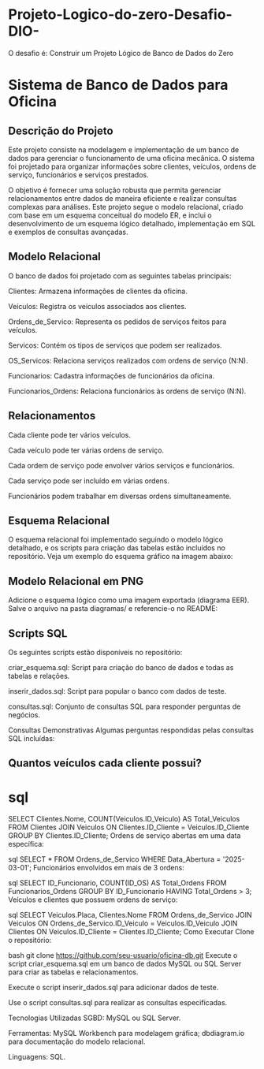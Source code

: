# Projeto-Logico-do-zero-Desafio-DIO-
O desafio é: Construir um Projeto Lógico de Banco de Dados do Zero




# Sistema de Banco de Dados para Oficina
## Descrição do Projeto
Este projeto consiste na modelagem e implementação de um banco de dados para gerenciar o funcionamento de uma oficina mecânica. O sistema foi projetado para organizar informações sobre clientes, veículos, ordens de serviço, funcionários e serviços prestados.

O objetivo é fornecer uma solução robusta que permita gerenciar relacionamentos entre dados de maneira eficiente e realizar consultas complexas para análises. Este projeto segue o modelo relacional, criado com base em um esquema conceitual do modelo ER, e inclui o desenvolvimento de um esquema lógico detalhado, implementação em SQL e exemplos de consultas avançadas.

## Modelo Relacional
O banco de dados foi projetado com as seguintes tabelas principais:

Clientes: Armazena informações de clientes da oficina.

Veículos: Registra os veículos associados aos clientes.

Ordens_de_Servico: Representa os pedidos de serviços feitos para veículos.

Servicos: Contém os tipos de serviços que podem ser realizados.

OS_Servicos: Relaciona serviços realizados com ordens de serviço (N:N).

Funcionarios: Cadastra informações de funcionários da oficina.

Funcionarios_Ordens: Relaciona funcionários às ordens de serviço (N:N).

## Relacionamentos
Cada cliente pode ter vários veículos.

Cada veículo pode ter várias ordens de serviço.

Cada ordem de serviço pode envolver vários serviços e funcionários.

Cada serviço pode ser incluído em várias ordens.

Funcionários podem trabalhar em diversas ordens simultaneamente.

## Esquema Relacional
O esquema relacional foi implementado seguindo o modelo lógico detalhado, e os scripts para criação das tabelas estão incluídos no repositório. Veja um exemplo do esquema gráfico na imagem abaixo:

## Modelo Relacional em PNG
Adicione o esquema lógico como uma imagem exportada (diagrama EER). Salve o arquivo na pasta diagramas/ e referencie-o no README:


## Scripts SQL
Os seguintes scripts estão disponíveis no repositório:

criar_esquema.sql: Script para criação do banco de dados e todas as tabelas e relações.

inserir_dados.sql: Script para popular o banco com dados de teste.

consultas.sql: Conjunto de consultas SQL para responder perguntas de negócios.

Consultas Demonstrativas
Algumas perguntas respondidas pelas consultas SQL incluídas:

## Quantos veículos cada cliente possui?

# sql
SELECT Clientes.Nome, COUNT(Veiculos.ID_Veiculo) AS Total_Veiculos
FROM Clientes
JOIN Veiculos ON Clientes.ID_Cliente = Veiculos.ID_Cliente
GROUP BY Clientes.ID_Cliente;
Ordens de serviço abertas em uma data específica:

sql
SELECT * 
FROM Ordens_de_Servico
WHERE Data_Abertura = '2025-03-01';
Funcionários envolvidos em mais de 3 ordens:

sql
SELECT ID_Funcionario, COUNT(ID_OS) AS Total_Ordens
FROM Funcionarios_Ordens
GROUP BY ID_Funcionario
HAVING Total_Ordens > 3;
Veículos e clientes que possuem ordens de serviço:

sql
SELECT Veiculos.Placa, Clientes.Nome
FROM Ordens_de_Servico
JOIN Veiculos ON Ordens_de_Servico.ID_Veiculo = Veiculos.ID_Veiculo
JOIN Clientes ON Veiculos.ID_Cliente = Clientes.ID_Cliente;
Como Executar
Clone o repositório:

bash
git clone https://github.com/seu-usuario/oficina-db.git
Execute o script criar_esquema.sql em um banco de dados MySQL ou SQL Server para criar as tabelas e relacionamentos.

Execute o script inserir_dados.sql para adicionar dados de teste.

Use o script consultas.sql para realizar as consultas especificadas.

Tecnologias Utilizadas
SGBD: MySQL ou SQL Server.

Ferramentas: MySQL Workbench para modelagem gráfica; dbdiagram.io para documentação do modelo relacional.

Linguagens: SQL.
